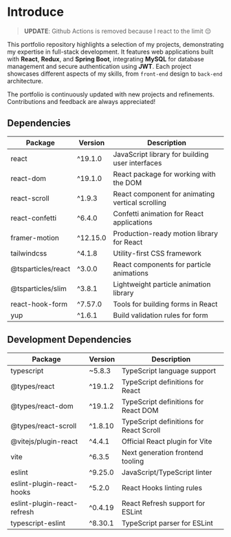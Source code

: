 # Introduce

> **UPDATE**: Github Actions is removed because I react to the limit 😔

This portfolio repository highlights a selection of my projects, demonstrating my expertise in full-stack development. It features web applications built with **React**, **Redux**, and **Spring Boot**, integrating **MySQL** for database management and secure authentication using **JWT**. Each project showcases different aspects of my skills, from `front-end` design to `back-end` architecture.

The portfolio is continuously updated with new projects and refinements. Contributions and feedback are always appreciated!

## Dependencies

| Package            | Version  | Description                                      |
| ------------------ | -------- | ------------------------------------------------ |
| react              | ^19.1.0  | JavaScript library for building user interfaces  |
| react-dom          | ^19.1.0  | React package for working with the DOM           |
| react-scroll       | ^1.9.3   | React component for animating vertical scrolling |
| react-confetti     | ^6.4.0   | Confetti animation for React applications        |
| framer-motion      | ^12.15.0 | Production-ready motion library for React        |
| tailwindcss        | ^4.1.8   | Utility-first CSS framework                      |
| @tsparticles/react | ^3.0.0   | React components for particle animations         |
| @tsparticles/slim  | ^3.8.1   | Lightweight particle animation library           |
| react-hook-form    | ^7.57.0  | Tools for building forms in React                |
| yup                | ^1.6.1   | Build validation rules for form                  |

## Development Dependencies

| Package                     | Version | Description                             |
| --------------------------- | ------- | --------------------------------------- |
| typescript                  | ~5.8.3  | TypeScript language support             |
| @types/react                | ^19.1.2 | TypeScript definitions for React        |
| @types/react-dom            | ^19.1.2 | TypeScript definitions for React DOM    |
| @types/react-scroll         | ^1.8.10 | TypeScript definitions for React Scroll |
| @vitejs/plugin-react        | ^4.4.1  | Official React plugin for Vite          |
| vite                        | ^6.3.5  | Next generation frontend tooling        |
| eslint                      | ^9.25.0 | JavaScript/TypeScript linter            |
| eslint-plugin-react-hooks   | ^5.2.0  | React Hooks linting rules               |
| eslint-plugin-react-refresh | ^0.4.19 | React Refresh support for ESLint        |
| typescript-eslint           | ^8.30.1 | TypeScript parser for ESLint            |
